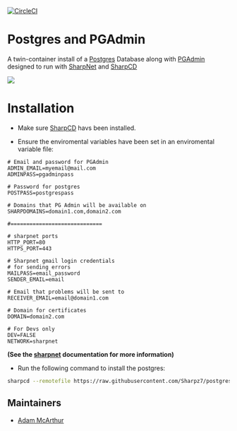 [![CircleCI](https://circleci.com/gh/Sharpz7/postgres/tree/main.svg?style=svg)](https://circleci.com/gh/Sharpz7/postgres/tree/main)

# Postgres and PGAdmin

A twin-container install of a [Postgres](https://www.postgresql.org/) Database along with [PGAdmin](https://www.pgadmin.org/) designed to run with [SharpNet](https://github.com/Sharpz7/sharpnet) and [SharpCD](https://github.com/Sharpz7/sharpcd)

![](https://files.mcaq.me/752t.png)

# Installation

- Make sure [SharpCD](https://github.com/Sharpz7/sharpcd) havs been installed.

- Ensure the enviromental variables have been set in an enviromental variable file:

```env
# Email and password for PGAdmin
ADMIN_EMAIL=myemail@mail.com
ADMINPASS=pgadminpass

# Password for postgres
POSTPASS=postgrespass

# Domains that PG Admin will be available on
SHARPDOMAINS=domain1.com,domain2.com

#=============================

# sharpnet ports
HTTP_PORT=80
HTTPS_PORT=443

# Sharpnet gmail login credentials
# for sending errors
MAILPASS=email_password
SENDER_EMAIL=email

# Email that problems will be sent to
RECEIVER_EMAIL=email@domain1.com

# Domain for certificates
DOMAIN=domain2.com

# For Devs only
DEV=FALSE
NETWORK=sharpnet
```

**(See the [sharpnet](https://github.com/Sharpz7/sharpnet) documentation for more information)**

- Run the following command to install the postgres:

```bash
sharpcd --remotefile https://raw.githubusercontent.com/Sharpz7/postgres/main/.sharpcd/sharpcd.yml
```

## Maintainers

- [Adam McArthur](https://adam.mcaq.me)